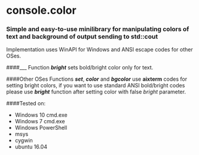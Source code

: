 # console.color

### Simple and easy-to-use minilibrary for manipulating colors of text and background of output sending to std::cout

Implementation uses WinAPI for Windows and ANSI escape codes for other OSes.


####___
Function **_bright_** sets bold/bright color only for text.

####Other OSes
Functions **_set_**, **_color_** and **_bgcolor_** use **aixterm** codes for setting bright colors, if you want to use standard ANSI bold/bright codes please use **_bright_** function after setting color with false _bright_ parameter.


####Tested on:
* Windows 10 cmd.exe
* Windows 7 cmd.exe
* Windows PowerShell
* msys
* cygwin 
* ubuntu 16.04


